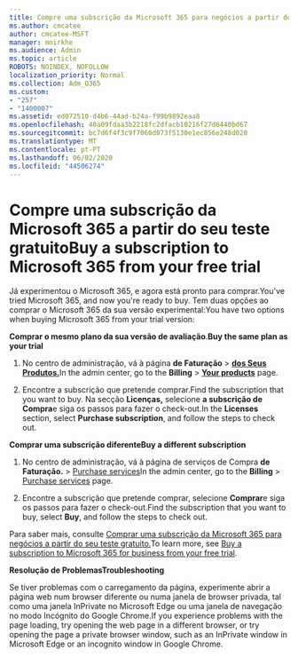 ```yaml
---
title: Compre uma subscrição da Microsoft 365 para negócios a partir do seu teste gratuito
ms.author: cmcatee
author: cmcatee-MSFT
manager: mnirkhe
ms.audience: Admin
ms.topic: article
ROBOTS: NOINDEX, NOFOLLOW
localization_priority: Normal
ms.collection: Adm_O365
ms.custom:
- "257"
- "1400007"
ms.assetid: ed072510-d4b6-44ad-b24a-f99b9892eaa8
ms.openlocfilehash: 40a09fdaa3b2218fc2dfacb10216f27d6440bd67
ms.sourcegitcommit: bc7d6f4f3c9f7060d073f5130e1ec856e248d020
ms.translationtype: MT
ms.contentlocale: pt-PT
ms.lasthandoff: 06/02/2020
ms.locfileid: "44506274"
---
```

# <a name="buy-a-subscription-to-microsoft-365-from-your-free-trial"></a><span data-ttu-id="10f30-102">Compre uma subscrição da Microsoft 365 a partir do seu teste gratuito</span><span class="sxs-lookup"><span data-stu-id="10f30-102">Buy a subscription to Microsoft 365 from your free trial</span></span>

<span data-ttu-id="10f30-103">Já experimentou o Microsoft 365, e agora está pronto para comprar.</span><span class="sxs-lookup"><span data-stu-id="10f30-103">You've tried Microsoft 365, and now you're ready to buy.</span></span> <span data-ttu-id="10f30-104">Tem duas opções ao comprar o Microsoft 365 da sua versão experimental:</span><span class="sxs-lookup"><span data-stu-id="10f30-104">You have two options when buying Microsoft 365 from your trial version:</span></span>
  
 <span data-ttu-id="10f30-105">**Comprar o mesmo plano da sua versão de avaliação**.</span><span class="sxs-lookup"><span data-stu-id="10f30-105">**Buy the same plan as your trial**</span></span>
  
1. <span data-ttu-id="10f30-106">No centro de administração, vá à página **de Faturação** \> **[dos Seus Produtos.](https://go.microsoft.com/fwlink/p/?linkid=842054)**</span><span class="sxs-lookup"><span data-stu-id="10f30-106">In the admin center, go to the **Billing** \> **[Your products](https://go.microsoft.com/fwlink/p/?linkid=842054)** page.</span></span>

2. <span data-ttu-id="10f30-107">Encontre a subscrição que pretende comprar.</span><span class="sxs-lookup"><span data-stu-id="10f30-107">Find the subscription that you want to buy.</span></span> <span data-ttu-id="10f30-108">Na secção **Licenças,** selecione **a subscrição de Compra**e siga os passos para fazer o check-out.</span><span class="sxs-lookup"><span data-stu-id="10f30-108">In the **Licenses** section, select **Purchase subscription**, and follow the steps to check out.</span></span>

<span data-ttu-id="10f30-109">**Comprar uma subscrição diferente**</span><span class="sxs-lookup"><span data-stu-id="10f30-109">**Buy a different subscription**</span></span>
  
1. <span data-ttu-id="10f30-110">No centro de administração, vá à página de serviços de Compra **de Faturação.** \> [Purchase services](https://go.microsoft.com/fwlink/p/?linkid=868433)</span><span class="sxs-lookup"><span data-stu-id="10f30-110">In the admin center, go to the **Billing** \> [Purchase services](https://go.microsoft.com/fwlink/p/?linkid=868433) page.</span></span>

3. <span data-ttu-id="10f30-111">Encontre a subscrição que pretende comprar, selecione **Comprar**e siga os passos para fazer o check-out.</span><span class="sxs-lookup"><span data-stu-id="10f30-111">Find the subscription that you want to buy, select **Buy**, and follow the steps to check out.</span></span>

<span data-ttu-id="10f30-112">Para saber mais, consulte [Comprar uma subscrição da Microsoft 365 para negócios a partir do seu teste gratuito.](https://docs.microsoft.com/microsoft-365/commerce/buy-a-subscription-from-your-free-trial)</span><span class="sxs-lookup"><span data-stu-id="10f30-112">To learn more, see [Buy a subscription to Microsoft 365 for business from your free trial](https://docs.microsoft.com/microsoft-365/commerce/buy-a-subscription-from-your-free-trial).</span></span>

<span data-ttu-id="10f30-113">**Resolução de Problemas**</span><span class="sxs-lookup"><span data-stu-id="10f30-113">**Troubleshooting**</span></span>

<span data-ttu-id="10f30-114">Se tiver problemas com o carregamento da página, experimente abrir a página web num browser diferente ou numa janela de browser privada, tal como uma janela InPrivate no Microsoft Edge ou uma janela de navegação no modo Incógnito do Google Chrome.</span><span class="sxs-lookup"><span data-stu-id="10f30-114">If you experience problems with the page loading, try opening the web page in a different browser, or try opening the page a private browser window, such as an InPrivate window in Microsoft Edge or an incognito window in Google Chrome.</span></span>

